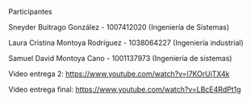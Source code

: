 Participantes

Sneyder Buitrago González - 1007412020 (Ingeniería de Sistemas)

Laura Cristina Montoya Rodríguez - 1038064227 (Ingeniería industrial)

Samuel David Montoya Cano - 1001137973 (Ingeniería de sistemas)

Video entrega 2: https://www.youtube.com/watch?v=l7KOrUjTX4k

Video entrega final: https://www.youtube.com/watch?v=LBcE4RdPt1g
